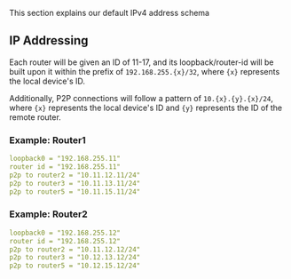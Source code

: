 This section explains our default IPv4 address schema

## IP Addressing

Each router will be given an ID of 11-17, and its loopback/router-id will be built upon it within the prefix of `192.168.255.{x}/32`, where `{x}` represents the local device's ID.

Additionally, P2P connections will follow a pattern of `10.{x}.{y}.{x}/24`, where `{x}` represents the local device's ID and `{y}` represents the ID of the remote router.

### Example: Router1

```yaml
loopback0 = "192.168.255.11"
router id = "192.168.255.11"
p2p to router2 = "10.11.12.11/24"
p2p to router3 = "10.11.13.11/24"
p2p to router5 = "10.11.15.11/24"
```

### Example: Router2

```yaml
loopback0 = "192.168.255.12"
router id = "192.168.255.12"
p2p to router2 = "10.11.12.12/24"
p2p to router3 = "10.12.13.12/24"
p2p to router5 = "10.12.15.12/24"
```
